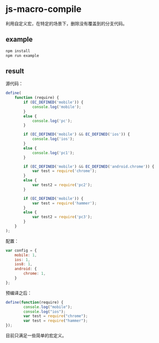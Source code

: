 # js-macro-compile

利用自定义宏，在特定的场景下，删除没有覆盖到的分支代码。

## example

```bash
npm install
npm run example
```

## result

源代码：

```javascript
define(
    function (require) {
        if (EC_DEFINED('mobile')) {
            console.log('mobile');
        }
        else {
            console.log('pc');
        }

        if (EC_DEFINED('mobile') && EC_DEFINED('ios')) {
            console.log('ios');
        }
        else {
            console.log('pc1');
        }

        if (EC_DEFINED('mobile') && EC_DEFINED('android.chrome')) {
            var test = require('chrome');
        }
        else {
            var test2 = require('pc2');
        }

        if (EC_DEFINED('mobile')) {
            var test = require('hammer');
        }
        else {
            var test2 = require('pc3');
        }
    }
);
```

配置：

```javascript
var config = {
    mobile: 1,
    ios: 1,
    ios8: 1,
    android: {
        chrome: 1,
    }
};
```

预编译之后：

```javascript
define(function(require) {
        console.log("mobile");
        console.log("ios");
        var test = require("chrome");
        var test = require("hammer");
});
```

目前只满足一些简单的宏定义。
